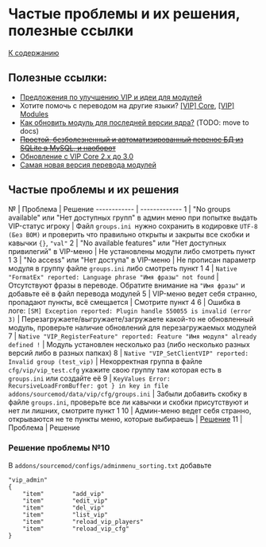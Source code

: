 # Частые проблемы и их решения, полезные ссылки

[К содержанию](/)

## Полезные ссылки:

* [Предложения по улучшению VIP и идеи для модулей](http://hlmod.ru/threads/predlozhenija-po-uluchsheniju-vip-i-idei-dlja-modulej.26407/)
* Хотите помочь с переводом на другие языки? [[VIP] Core](http://translator.mitchdempsey.com/sourcemod_plugins/265), [[VIP] Modules](http://translator.mitchdempsey.com/sourcemod_plugins/272)
* [Как обновить модуль для последней версии ядра?](https://github.com/R1KO/VIP-Core/blob/master/update_modules.md) (TODO: move to docs)
* ~~[Простой, безболезненный и автоматизированный перенос БД из SQLite в MySQL, и наоборот](https://hlmod.ru/threads/vip-core.37613/page-41#post-352843)~~
* [Обновление с VIP Core 2.х до 3.0](https://hlmod.ru/threads/vip-core.37613/page-46#post-368144)
* [Самая новая версия перевода модулей](https://hlmod.ru/resources/vip-translations-vip-module.938/)

## Частые проблемы и их решения

№ | Проблема | Решение
------------ | -------------
1 | "No groups available" или "Нет доступных групп" в админ меню при попытке выдать VIP-статус игроку | Файл `groups.ini `нужно сохранить в кодировке `UTF-8 (Без BOM)` и проверить что правильно открыты и закрыты все скобки и кавычки `{}`, `"val"`
2 | "No available features" или "Нет доступных привилегий" в VIP-меню | Не установлены модули либо смотреть пункт 1
3 | "No access" или "Нет доступа" в VIP-меню | Не прописан параметр модуля в группу файле `groups.ini` либо смотреть пункт 1
4 | `Native "FormatEx" reported: Language phrase "Имя фразы" not found` | Отсутствуют фразы в переводе. Обратите внимание на `"Имя фразы"` и добавьте её в файл перевода модулей
5 | VIP-меню ведет себя странно, пропадают пункты, всё смещается | Смотрите пункт 4
6 | Ошибка в логе: `[SM] Exception reported: Plugin handle 550055 is invalid (error 3)` | Перезагружаете/выгружаете/загружаете какой-то не обновленный модуль, проверьте наличие обновлений для перезагружаемых модулей
7 | `Native "VIP_RegisterFeature" reported: Feature "Имя модуля" already defined !` | Модуль установлен несколько раз (либо несколько разных версий либо в разных папках)
8 | `Native "VIP_SetClientVIP" reported: Invalid group (test_vip)` | Некорректная группа в файле `cfg/vip/vip_test.cfg` укажите свою группу там которая есть в `groups.ini` или создайте её
9 | `KeyValues Error: RecursiveLoadFromBuffer: got } in key in file addons/sourcemod/data/vip/cfg/groups.ini` | Забыли добавить скобку в файле `groups.ini`, проверьте все ли кавычки и скобки присутствуют и нет ли лишних, смотрите пункт 1
10 | Админ-меню ведет себя странно, открываются не те пункты меню, которые выбираешь | [Решение](#решение-проблемы-10)
11 | Проблема | Решение



### Решение проблемы №10
В `addons/sourcemod/configs/adminmenu_sorting.txt` добавьте
```
"vip_admin"
{
    "item"        "add_vip"
    "item"        "edit_vip"
    "item"        "del_vip"
    "item"        "list_vip"
    "item"        "reload_vip_players"
    "item"        "reload_vip_cfg"
}
```
